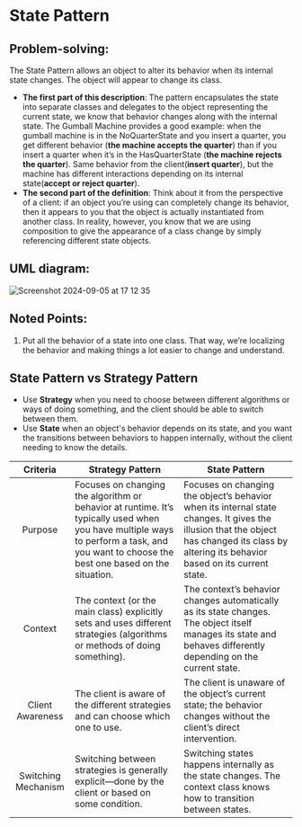 # State Pattern
## Problem-solving:
The State Pattern allows an object to alter its behavior when its internal state changes. The object will appear to change its class.

- **The first part of this description**: The pattern encapsulates the state into separate classes and delegates to the object representing the current state, we know that behavior changes along with the internal state. The Gumball Machine provides a good example: when the gumball machine is in the NoQuarterState and you insert a quarter, you get different behavior (**the machine accepts the quarter**) than if you insert a quarter when it’s in the HasQuarterState (**the machine rejects the quarter**). Same behavior from the client(**insert quarter**), but the machine has different interactions depending on its internal state(**accept or reject quarter**).
- **The second part of the definition**: Think about it from the perspective of a client: if an object you’re using can completely change its behavior, then it appears to you that the object is actually instantiated from another class. In reality, however, you know that we are using composition to give the appearance of a class change by simply referencing different state objects.

## UML diagram:
![Screenshot 2024-09-05 at 17 12 35](https://github.com/user-attachments/assets/86b9585c-a950-4abf-a71b-cf9a52742308)

## Noted Points:
1. Put all the behavior of a state into one class. That way, we’re localizing the behavior and making things a lot easier to change and understand.

## State Pattern vs Strategy Pattern
- Use **Strategy** when you need to choose between different algorithms or ways of doing something, and the client should be able to switch between them.
- Use **State** when an object's behavior depends on its state, and you want the transitions between behaviors to happen internally, without the client needing to know the details.

| Criteria | Strategy Pattern | State Pattern |
|:---:|---|---|
| Purpose | Focuses on changing the algorithm or behavior at runtime. It’s typically used when you have multiple ways to perform a task, and you want to choose the best one based on the situation. | Focuses on changing the object’s behavior when its internal state changes. It gives the illusion that the object has changed its class by altering its behavior based on its current state. |
| Context | The context (or the main class) explicitly sets and uses different strategies (algorithms or methods of doing something). | The context’s behavior changes automatically as its state changes. The object itself manages its state and behaves differently depending on the current state. |
| Client Awareness | The client is aware of the different strategies and can choose which one to use. | The client is unaware of the object’s current state; the behavior changes without the client’s direct intervention. |
| Switching Mechanism | Switching between strategies is generally explicit—done by the client or based on some condition. | Switching states happens internally as the state changes. The context class knows how to transition between states. |


